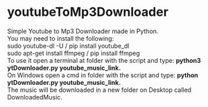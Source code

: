 # youtubeToMp3Downloader

Simple Youtube to Mp3 Downloader made in Python.<br>
You may need to install the following: <br>
sudo youtube-dl -U / pip install youtube_dl <br>
sudo apt-get install ffmpeg / pip install ffmpeg <br>
To use it open a terminal at folder with the script and type: <b> python3 ytDownloader.py youtube_music_link. </b> <br>
On Windows open a cmd in folder with the script and type: <b> python ytDownloader.py youtube_music_link. </b> <br>
The music will be downloaded in a new folder on Desktop called DownloadedMusic.
